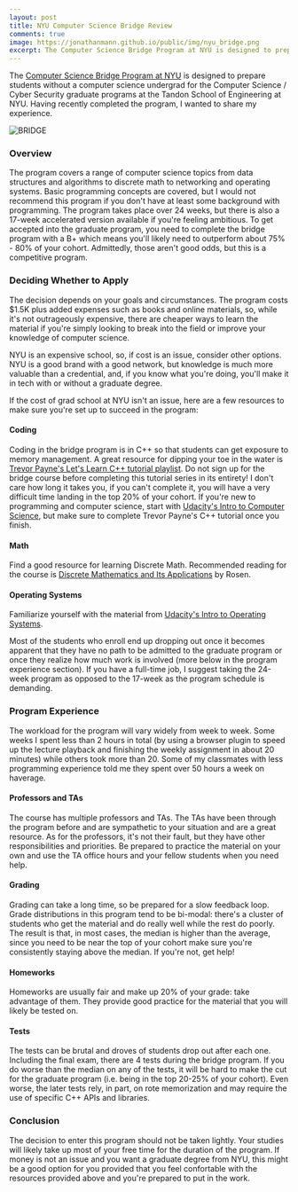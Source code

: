 ```yaml
---
layout: post
title: NYU Computer Science Bridge Review 
comments: true
image: https://jonathanmann.github.io/public/img/nyu_bridge.png
excerpt: The Computer Science Bridge Program at NYU is designed to prepare students without a computer science undergrad for the Computer Science / Cyber Security graduate programs at the Tandon School of Engineering at NYU. Having recently completed the program, I wanted to share my experience.
---
```


The [Computer Science Bridge Program at NYU](https://engineering.nyu.edu/academics/programs/bridge-program-nyu-tandon/computer-science-bridge-program) is designed to prepare students without a computer science undergrad for the Computer Science / Cyber Security graduate programs at the Tandon School of Engineering at NYU. Having recently completed the program, I wanted to share my experience.

![BRIDGE](https://jonathanmann.github.io/public/img/nyu_bridge.png)

### Overview
The program covers a range of computer science topics from data structures and algorithms to discrete math to networking and operating systems. Basic programming concepts are covered, but I would not recommend this program if you don't have at least some background with programming. The program takes place over 24 weeks, but there is also a 17-week accelerated version available if you're feeling ambitious. To get accepted into the graduate program, you need to complete the bridge program with a B+ which means you'll likely need to outperform about 75% - 80% of your cohort. Admittedly, those aren't good odds, but this is a competitive program.

### Deciding Whether to Apply
The decision depends on your goals and circumstances. The program costs $1.5K plus added expenses such as books and online materials, so, while it's not outrageously expensive, there are cheaper ways to learn the material if you're simply looking to break into the field or improve your knowledge of computer science. 

NYU is an expensive school, so, if cost is an issue, consider other options. NYU is a good brand with a good network, but knowledge is much more valuable than a credential, and, if you know what you're doing, you'll make it in tech with or without a graduate degree. 

If the cost of grad school at NYU isn't an issue, here are a few resources to make sure you're set up to succeed in the program:

#### Coding
Coding in the bridge program is in C++ so that students can get exposure to memory management. A great resource for dipping your toe in the water is [Trevor Payne's Let's Learn C++ tutorial playlist](https://www.youtube.com/watch?v=_r5i5ZtUpUM&list=PL82YdDfxhWsCyZLsg_kXhH8sy5ixQNras). Do not sign up for the bridge course before completing this tutorial series in its entirety! I don't care how long it takes you, if you can't complete it, you will have a very difficult time landing in the top 20% of your cohort. If you're new to programming and computer science, start with [Udacity's Intro to Computer Science](https://www.udacity.com/course/intro-to-computer-science--cs101), but make sure to complete Trevor Payne's C++ tutorial once you finish.

#### Math
Find a good resource for learning Discrete Math. Recommended reading for the course is [Discrete Mathematics and Its Applications](https://www.amazon.com/Discrete-Mathematics-Its-Applications-Seventh/dp/0073383090/ref=sr_1_2?crid=1J03U91YW8MCI&keywords=rosen+discrete+mathematics+and+its+applications+8th+edition&qid=1564945916&s=gateway&sprefix=rosen+di%2Caps%2C151&sr=8-2) by Rosen.

#### Operating Systems
Familiarize yourself with the material from [Udacity's Intro to Operating Systems](https://classroom.udacity.com/courses/ud923).

Most of the students who enroll end up dropping out once it becomes apparent that they have no path to be admitted to the graduate program or once they realize how much work is involved (more below in the program experience section). If you have a full-time job, I suggest taking the 24-week program as opposed to the 17-week as the program schedule is demanding.

### Program Experience
The workload for the program will vary widely from week to week. Some weeks I spent less than 2 hours in total (by using a browser plugin to speed up the lecture playback and finishing the weekly assignment in about 20 minutes) while others took more than 20. Some of my classmates with less programming experience told me they spent over 50 hours a week on haverage. 

#### Professors and TAs
The course has multiple professors and TAs. The TAs have been through the program before and are sympathetic to your situation and are a great resource. As for the professors, it's not their fault, but they have other responsibilities and priorities. Be prepared to practice the material on your own and use the TA office hours and your fellow students when you need help.

#### Grading
Grading can take a long time, so be prepared for a slow feedback loop. Grade distributions in this program tend to be bi-modal: there's a cluster of students who get the material and do really well while the rest do poorly. The result is that, in most cases, the median is higher than the average, since you need to be near the top of your cohort make sure you're consistently staying above the median. If you're not, get help!

#### Homeworks
Homeworks are usually fair and make up 20% of your grade: take advantage of them. They provide good practice for the material that you will likely be tested on.

#### Tests
The tests can be brutal and droves of students drop out after each one. Including the final exam, there are 4 tests during the bridge program. If you do worse than the median on any of the tests, it will be hard to make the cut for the graduate program (i.e. being in the top 20-25% of your cohort). Even worse, the later tests rely, in part, on rote memorization and may require the use of specific C++ APIs and libraries.

### Conclusion
The decision to enter this program should not be taken lightly. Your studies will likely take up most of your free time for the duration of the program. If money is not an issue and you want a graduate degree from NYU, this might be a good option for you provided that you feel confortable with the resources provided above and you're prepared to put in the work.
